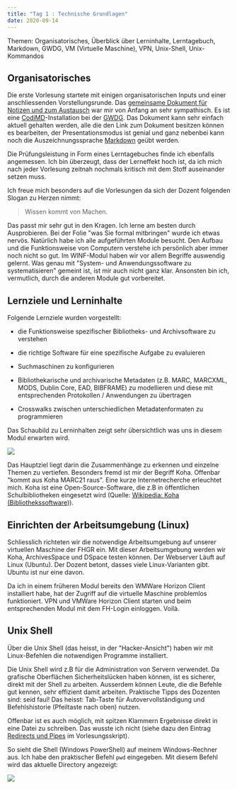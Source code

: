 ```yaml
---
title: "Tag 1 : Technische Grundlagen"
date: 2020-09-14
---
```

Themen: Organisatorisches, Überblick über Lerninhalte, Lerntagebuch, Markdown, GWDG, VM (Virtuelle Maschine), VPN, Unix-Shell, Unix-Kommandos

## Organisatorisches
Die erste Vorlesung startete mit einigen organisatorischen Inputs und einer anschliessenden Vorstellungsrunde. Das [gemeinsame Dokument für Notizen und zum Austausch](https://pad.gwdg.de/Tf-htntTR8COelT3Wgodzg) war mir von Anfang an sehr sympathisch. Es ist eine [CodiMD](https://codimd.ietf.org/)-Installation bei der [GWDG](https://www.gwdg.de/). Das Dokument kann sehr einfach aktuell gehalten werden, alle die den Link zum Dokument besitzen können es bearbeiten, der Presentationsmodus ist genial und ganz nebenbei kann noch die Auszeichnungssprache [Markdown](https://de.wikipedia.org/wiki/Markdown) geübt werden. 

Die Prüfungsleistung in Form eines Lerntagebuches finde ich ebenfalls angemessen. Ich bin überzeugt, dass der Lerneffekt hoch ist, da ich mich nach jeder Vorlesung zeitnah nochmals kritisch mit dem Stoff auseinander setzen muss.

Ich freue mich besonders auf die Vorlesungen da sich der Dozent folgenden Slogan zu Herzen nimmt: 

> Wissen kommt von Machen.

Das passt mir sehr gut in den Kragen. Ich lerne am besten durch Ausprobieren. Bei der Folie "was Sie formal mitbringen" wurde ich etwas nervös. Natürlich habe ich alle aufgeführten Module besucht. Den Aufbau und die Funktionsweise von Computern verstehe ich persönlich aber immer noch nicht so gut. Im WINF-Modul haben wir vor allem Begriffe auswendig gelernt. Was genau mit "System- und Anwendungssoftware zu systematisieren" gemeint ist, ist mir auch nicht ganz klar. Ansonsten bin ich, vermutlich, durch die anderen Module gut vorbereitet.

## Lernziele und Lerninhalte

Folgende Lernziele wurden vorgestellt:

* die Funktionsweise spezifischer Bibliotheks- und Archivsoftware zu verstehen

* die richtige Software für eine spezifische Aufgabe zu evaluieren

* Suchmaschinen zu konfigurieren

* Bibliothekarische und archivarische Metadaten (z.B. MARC, MARCXML, MODS, Dublin Core, EAD, BIBFRAME) zu modellieren und diese mit entsprechenden Protokollen / Anwendungen zu übertragen

* Crosswalks zwischen unterschiedlichen Metadatenformaten zu programmieren

Das Schaubild zu Lerninhalten zeigt sehr übersichtlich was uns in diesem Modul erwarten wird.

![]({{site.baseurl}}/images/schaubild_20200910.png)

Das Hauptziel liegt darin die Zusammenhänge zu erkennen und einzelne Themen zu vertiefen. Besonders fremd ist mir der Begriff Koha. Offenbar "kommt aus Koha MARC21 raus". Eine kurze Internetrecherche erleuchtet mich. Koha ist eine Open-Source-Software, die z.B in öffentlichen Schulbibliotheken eingesetzt wird (Quelle: [Wikipedia: Koha (Bibliothekssoftware](https://de.wikipedia.org/wiki/Koha_(Bibliothekssoftware)))).

## Einrichten der Arbeitsumgebung (Linux)
Schliesslich richteten wir die notwendige Arbeitsumgebung auf unserer virtuellen Maschine der FHGR ein. Mit dieser Arbeitsumgebung werden wir Koha, ArchivesSpace und DSpace testen können. Der Webserver Läuft auf Linux (Ubuntu). Der Dozent betont, dasses viele Linux-Varianten gibt. Ubuntu ist nur eine davon.

Da ich in einem früheren Modul bereits den WMWare Horizon Client installiert habe, hat der Zugriff auf die virtuelle Maschine problemlos funktioniert. VPN und VMWare Horizon Client starten und beim entsprechenden Modul mit dem FH-Login einloggen. Voilà. 


## Unix Shell
Über die Unix Shell (das heisst, in der "Hacker-Ansicht") haben wir mit Linux-Befehlen die notwendigen Programme installiert. 

Die Unix Shell wird z.B für die Administration von Servern verwendet. Da grafische Oberflächen Sicherheitslücken haben können, ist es sicherer, direkt mit der Shell zu arbeiten. Ausserdem können Leute, die die Befehle gut kennen, sehr effizient damit arbeiten. Praktische Tipps des Dozenten sind: seid faul! Das heisst: Tab-Taste für Autovervollständigung und Befehlshistorie (Pfeiltaste nach oben) nutzen.

Offenbar ist es auch möglich, mit spitzen Klammern Ergebnisse direkt in eine Datei zu schreiben. Das wusste ich nicht (siehe dazu den Eintrag [Redirects und Pipes](https://bain.felixlohmeier.de/#/01_technische-grundlagen?id=redirects-und-pipes) im Vorlesungsskript).

So sieht die Shell (Windows PowerShell) auf meinem Windows-Rechner aus. Ich habe den praktischer Befehl ```pwd``` eingegeben. Mit diesem Befehl wird das aktuelle Directory angezeigt:

![]({{site.baseurl}}/images/shell.png)







